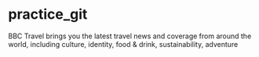 # practice_git


BBC Travel brings you the latest travel news and coverage from around the world, including culture, identity, food & drink, sustainability, adventure
